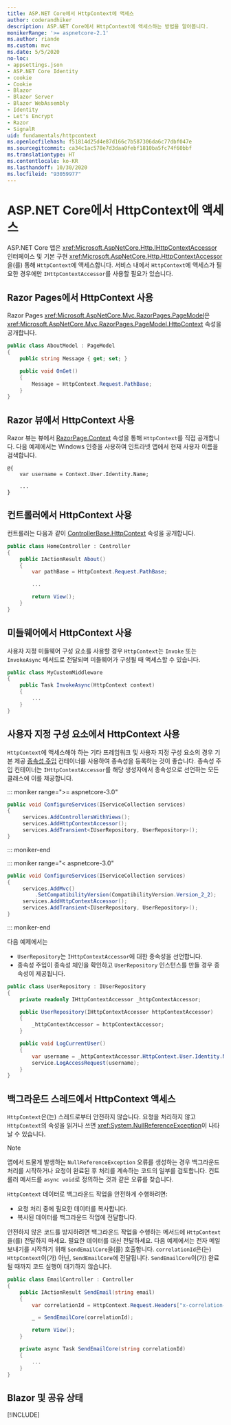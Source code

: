 ```yaml
---
title: ASP.NET Core에서 HttpContext에 액세스
author: coderandhiker
description: ASP.NET Core에서 HttpContext에 액세스하는 방법을 알아봅니다.
monikerRange: '>= aspnetcore-2.1'
ms.author: riande
ms.custom: mvc
ms.date: 5/5/2020
no-loc:
- appsettings.json
- ASP.NET Core Identity
- cookie
- Cookie
- Blazor
- Blazor Server
- Blazor WebAssembly
- Identity
- Let's Encrypt
- Razor
- SignalR
uid: fundamentals/httpcontext
ms.openlocfilehash: f51814d25d4e87d166c7b587306da6c77dbf047e
ms.sourcegitcommit: ca34c1ac578e7d3daa0febf1810ba5fc74f60bbf
ms.translationtype: HT
ms.contentlocale: ko-KR
ms.lasthandoff: 10/30/2020
ms.locfileid: "93059977"
---
```

# <a name="access-httpcontext-in-aspnet-core"></a>ASP.NET Core에서 HttpContext에 액세스

ASP.NET Core 앱은 <xref:Microsoft.AspNetCore.Http.IHttpContextAccessor> 인터페이스 및 기본 구현 <xref:Microsoft.AspNetCore.Http.HttpContextAccessor>을(를) 통해 `HttpContext`에 액세스합니다. 서비스 내에서 `HttpContext`에 액세스가 필요한 경우에만 `IHttpContextAccessor`를 사용할 필요가 있습니다.

## <a name="use-httpcontext-from-no-locrazor-pages"></a>Razor Pages에서 HttpContext 사용

Razor Pages <xref:Microsoft.AspNetCore.Mvc.RazorPages.PageModel>은 <xref:Microsoft.AspNetCore.Mvc.RazorPages.PageModel.HttpContext> 속성을 공개합니다.

```csharp
public class AboutModel : PageModel
{
    public string Message { get; set; }

    public void OnGet()
    {
        Message = HttpContext.Request.PathBase;
    }
}
```

## <a name="use-httpcontext-from-a-no-locrazor-view"></a>Razor 뷰에서 HttpContext 사용

Razor 뷰는 뷰에서 [RazorPage.Context](xref:Microsoft.AspNetCore.Mvc.Razor.RazorPage.Context) 속성을 통해 `HttpContext`를 직접 공개합니다. 다음 예제에서는 Windows 인증을 사용하여 인트라넷 앱에서 현재 사용자 이름을 검색합니다.

```cshtml
@{
    var username = Context.User.Identity.Name;
    
    ...
}
```

## <a name="use-httpcontext-from-a-controller"></a>컨트롤러에서 HttpContext 사용

컨트롤러는 다음과 같이 [ControllerBase.HttpContext](xref:Microsoft.AspNetCore.Mvc.ControllerBase.HttpContext) 속성을 공개합니다.

```csharp
public class HomeController : Controller
{
    public IActionResult About()
    {
        var pathBase = HttpContext.Request.PathBase;

        ...

        return View();
    }
}
```

## <a name="use-httpcontext-from-middleware"></a>미들웨어에서 HttpContext 사용

사용자 지정 미들웨어 구성 요소를 사용할 경우 `HttpContext`는 `Invoke` 또는 `InvokeAsync` 메서드로 전달되며 미들웨어가 구성될 때 액세스할 수 있습니다.

```csharp
public class MyCustomMiddleware
{
    public Task InvokeAsync(HttpContext context)
    {
        ...
    }
}
```

## <a name="use-httpcontext-from-custom-components"></a>사용자 지정 구성 요소에서 HttpContext 사용

`HttpContext`에 액세스해야 하는 기타 프레임워크 및 사용자 지정 구성 요소의 경우 기본 제공 [종속성 주입](xref:fundamentals/dependency-injection) 컨테이너를 사용하여 종속성을 등록하는 것이 좋습니다. 종속성 주입 컨테이너는 `IHttpContextAccessor`를 해당 생성자에서 종속성으로 선언하는 모든 클래스에 이를 제공합니다.

::: moniker range=">= aspnetcore-3.0"

```csharp
public void ConfigureServices(IServiceCollection services)
{
     services.AddControllersWithViews();
     services.AddHttpContextAccessor();
     services.AddTransient<IUserRepository, UserRepository>();
}
```

::: moniker-end

::: moniker range="< aspnetcore-3.0"

```csharp
public void ConfigureServices(IServiceCollection services)
{
     services.AddMvc()
         .SetCompatibilityVersion(CompatibilityVersion.Version_2_2);
     services.AddHttpContextAccessor();
     services.AddTransient<IUserRepository, UserRepository>();
}
```

::: moniker-end

다음 예제에서는

* `UserRepository`는 `IHttpContextAccessor`에 대한 종속성을 선언합니다.
* 종속성 주입이 종속성 체인을 확인하고 `UserRepository` 인스턴스를 만들 경우 종속성이 제공됩니다.

```csharp
public class UserRepository : IUserRepository
{
    private readonly IHttpContextAccessor _httpContextAccessor;

    public UserRepository(IHttpContextAccessor httpContextAccessor)
    {
        _httpContextAccessor = httpContextAccessor;
    }

    public void LogCurrentUser()
    {
        var username = _httpContextAccessor.HttpContext.User.Identity.Name;
        service.LogAccessRequest(username);
    }
}
```

## <a name="httpcontext-access-from-a-background-thread"></a>백그라운드 스레드에서 HttpContext 액세스

`HttpContext`은(는) 스레드로부터 안전하지 않습니다. 요청을 처리하지 않고 `HttpContext`의 속성을 읽거나 쓰면 <xref:System.NullReferenceException>이 나타날 수 있습니다.

> [!NOTE]
> 앱에서 드물게 발생하는 `NullReferenceException` 오류를 생성하는 경우 백그라운드 처리를 시작하거나 요청이 완료된 후 처리를 계속하는 코드의 일부를 검토합니다. 컨트롤러 메서드를 `async void`로 정의하는 것과 같은 오류를 찾습니다.

`HttpContext` 데이터로 백그라운드 작업을 안전하게 수행하려면:

* 요청 처리 중에 필요한 데이터를 복사합니다.
* 복사된 데이터를 백그라운드 작업에 전달합니다.

안전하지 않은 코드를 방지하려면 백그라운드 작업을 수행하는 메서드에 `HttpContext`을(를) 전달하지 마세요. 필요한 데이터를 대신 전달하세요. 다음 예제에서는 전자 메일 보내기를 시작하기 위해 `SendEmailCore`을(를) 호출합니다. `correlationId`은(는) `HttpContext`이(가) 아닌, `SendEmailCore`에 전달됩니다. `SendEmailCore`이(가) 완료될 때까지 코드 실행이 대기하지 않습니다.

```csharp
public class EmailController : Controller
{
    public IActionResult SendEmail(string email)
    {
        var correlationId = HttpContext.Request.Headers["x-correlation-id"].ToString();

        _ = SendEmailCore(correlationId);

        return View();
    }

    private async Task SendEmailCore(string correlationId)
    {
        ...
    }
}
```

## <a name="no-locblazor-and-shared-state"></a>Blazor 및 공유 상태

[!INCLUDE[](~/includes/blazor-security/blazor-shared-state.md)]
